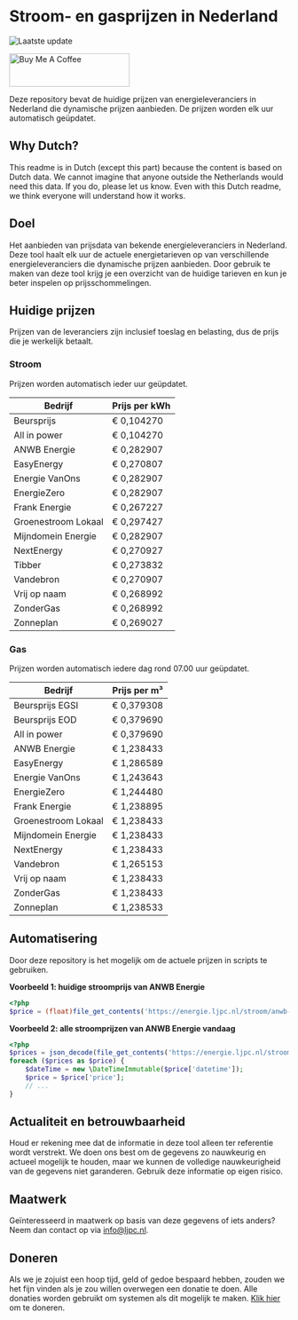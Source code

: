 # Stroom- en gasprijzen in Nederland

![Laatste update](https://img.shields.io/badge/laatste%20update-2025--06--19%2003%3A00%20CET-brightgreen)

<a href="https://www.buymeacoffee.com/Lars-" target="_blank"><img src="https://cdn.buymeacoffee.com/buttons/v2/default-orange.png" alt="Buy Me A Coffee" height="60" style="height: 60px !important;width: 217px !important;" ></a>

Deze repository bevat de huidige prijzen van energieleveranciers in Nederland die dynamische prijzen aanbieden. De prijzen worden elk uur automatisch geüpdatet.

## Why Dutch?

This readme is in Dutch (except this part) because the content is based on Dutch data. We cannot imagine that anyone outside the Netherlands would need this data. If you do, please let us know. Even with this Dutch readme, we think
everyone will understand how it works.

## Doel

Het aanbieden van prijsdata van bekende energieleveranciers in Nederland. Deze tool haalt elk uur de actuele energietarieven op van verschillende energieleveranciers die dynamische prijzen aanbieden. Door gebruik te maken van deze tool
krijg je een overzicht van de huidige tarieven en kun je beter inspelen op prijsschommelingen.

## Huidige prijzen

Prijzen van de leveranciers zijn inclusief toeslag en belasting, dus de prijs die je werkelijk betaalt.

### Stroom

Prijzen worden automatisch ieder uur geüpdatet.

 Bedrijf | Prijs per kWh 
---------|---------------
Beursprijs | € 0,104270
All in power | € 0,104270
ANWB Energie | € 0,282907
EasyEnergy | € 0,270807
Energie VanOns | € 0,282907
EnergieZero | € 0,282907
Frank Energie | € 0,267227
Groenestroom Lokaal | € 0,297427
Mijndomein Energie | € 0,282907
NextEnergy | € 0,270927
Tibber | € 0,273832
Vandebron | € 0,270907
Vrij op naam | € 0,268992
ZonderGas | € 0,268992
Zonneplan | € 0,269027


### Gas

Prijzen worden automatisch iedere dag rond 07.00 uur geüpdatet.

 Bedrijf | Prijs per m³ 
---------|--------------
Beursprijs EGSI | € 0,379308
Beursprijs EOD | € 0,379690
All in power | € 0,379690
ANWB Energie | € 1,238433
EasyEnergy | € 1,286589
Energie VanOns | € 1,243643
EnergieZero | € 1,244480
Frank Energie | € 1,238895
Groenestroom Lokaal | € 1,238433
Mijndomein Energie | € 1,238433
NextEnergy | € 1,238433
Vandebron | € 1,265153
Vrij op naam | € 1,238433
ZonderGas | € 1,238433
Zonneplan | € 1,238533


## Automatisering

Door deze repository is het mogelijk om de actuele prijzen in scripts te gebruiken.

**Voorbeeld 1: huidige stroomprijs van ANWB Energie**

```php
<?php
$price = (float)file_get_contents('https://energie.ljpc.nl/stroom/anwb-energie-nu.txt');

```

**Voorbeeld 2: alle stroomprijzen van ANWB Energie vandaag**

```php
<?php
$prices = json_decode(file_get_contents('https://energie.ljpc.nl/stroom/all-in-power-vandaag.json'),true);
foreach ($prices as $price) {
    $dateTime = new \DateTimeImmutable($price['datetime']);
    $price = $price['price'];
    // ...
}
```

## Actualiteit en betrouwbaarheid

Houd er rekening mee dat de informatie in deze tool alleen ter referentie wordt verstrekt. We doen ons best om de gegevens zo nauwkeurig en actueel mogelijk te houden, maar we kunnen de volledige nauwkeurigheid van de gegevens niet
garanderen. Gebruik deze informatie op eigen risico.

## Maatwerk

Geïnteresseerd in maatwerk op basis van deze gegevens of iets anders? Neem dan contact op
via [info@ljpc.nl](mailto:info@ljpc.nl?subject=Energie%20prijzen).

## Doneren

Als we je zojuist een hoop tijd, geld of gedoe bespaard hebben, zouden we het fijn vinden als je zou willen overwegen een
donatie te doen. Alle donaties worden gebruikt om systemen als dit mogelijk te
maken. [Klik hier](https://www.buymeacoffee.com/Lars-) om te doneren.
